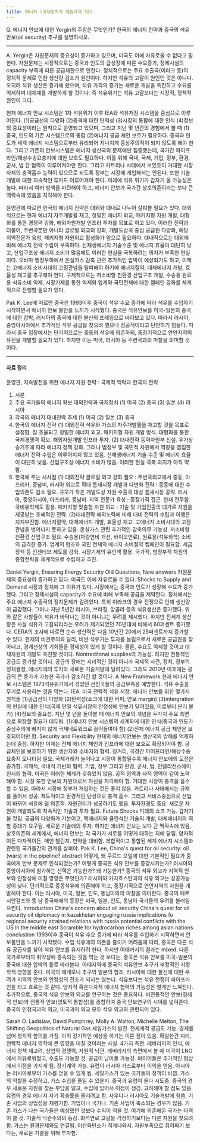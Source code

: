 ```yaml
---
title: 에너지 (국제정치학 예습과제 18)
---
```


Q. 에너지 안보에 대한 Yergin의 주장은 무엇인가? 한국의 에너지 전략과 중국의 석유안보(oil security) 추구를 설명하시오.

---

A. Yergin은 자원문제의 중요성이 증가하고 있으며, 미국도 이에 자유로울 수 없다고 말한다. 자원문제는 시장적으로는 중국과 인도의 급성장에 따른 수요증가, 정제시설의 capacity 부족에 따른 공급제한으로 인한다. 정치적으로는 주요 수출국(이라크 등)의 정치적 문제로 인한 생산량 감소가 원인이다. 하지만 석유의 고갈이 원인인 것은 아니다. 오히려 석유 생산은 증가해 왔으며, 석유 가격의 증가는 새로운 개발을 촉진하고 수요를 억제하며 대체재를 개발하게 할 것이다. 즉 석유위기는 석유 고갈보다는 시장적, 정책적 원인이 크다.

현재 에너지 안보 시스템은 1차 석유위기 이후 IEA와 석유저장 시스템을 중심으로 이루어진다. (1)공급선의 다양화 (2)충격에 대한 탄력성 (3)시장의 통합에 대한 인식 (4)정보의 중요성이라는 원칙으로 운영되고 있으며, 그리고 지난 몇 년간의 경험에서 볼 때 (1)중국, 인도의 기존 시스템으로의 통합 (2)에너지 공급 체인 보호가 필요하다. 중국과 인도가 세계 에너지 시스템으로부터 유리되어 지나치게 중상주의적이 되지 않도록 해야 한다. 그리고 기존의 안보시스템은 에너지 생산국의 문제에만 집중했는데, 국가간 파이프라인/해상수송요충지에 대한 보호도 필요하다. 이를 위해 국내, 국제, 기업, 정부, 환경, 군사, 법 간 협력이 이루어져야만 한다. 그리고 카트리나 사태에서 보았듯이 거대한 시장 자체의 충격흡수 능력이 있으므로 되도록 정부는 시장에 개입해서는 안된다. 또한 기술개발에 대한 지속적인 투자도 이루어져야 한다. 미래에 석유 위기가 갑자기 올 가능성은 높다. 따라서 여러 방책을 마련해야 하고, 에너지 안보가 국가간 상호의존이라는 보다 큰 맥락속에 있음을 지각해야 한다.

윤영관에 따르면 한국의 에너지 전략은 대외와 대내로 나누어 살펴볼 필요가 있다. 대외적으로는 현재 에너지 자주개발률 재고, 정밀한 에너지 외교, 패키지형 자원 개발, 대형화를 통한 경쟁력 강화, 해외자원개발 인프라 투자를 목표로 하고 있다. 이러한 전략과 더불어, 주변국뿐만 아니라 글로벌 외교의 강화, 개발도상국 중심 공급원 다양화, 해당 지역전문가 육성, 패키지형 자원외교 활성화가 앞으로 필요하다. 대내적으로는 대외에 비해 에너지 전략 수립이 부족하다. 신재생에너지 기술수준 및 에너지 효율이 대단히 낮고, 산업구조상 에너지 소비가 많음에도 이러한 현실을 극복하려는 의지가 부족한 현실이다. 오바마 행정부하에서 온실가스 감축 관련 추가적인 압박이 예상되기도 하고, 이제는 고에너지 소비시대의 고정관념을 탈피해야 하기에 에너지절약, 대체에너지 개발, 효율성 재고를 추구해야 한다. 구제척으로는 저소비형 친환경 산업구조 개발, 수송용 원료용 석유소비 억제, 시장기제를 통한 억제와 업계와 국민전체에 대한 켐페인 강화를 체계적으로 진행할 필요가 있다.

Pak K. Lee에 따르면 중국은 1993이후 중국이 석유 수요 증가에 따라 석유를 수입하기 시작하면서 에너지 안보 불안을 느끼기 시작했다. 중국은 석유안보를 미국-일본의 중국에 대한 압박, 러시아의 중국에 대한 불신의 프레임으로 바라보고 있다. 따라서 러시아, 중앙아시아에서 추가적인 석유 공급을 찾으려 했으나 성공적이라고 단언하기 힘들다. 따라서 중국 입장에서는 단기적으로는 중동의 석유에 의존하되, 중장기적으로 연안지역의 유전을 개발할 필요가 있다. 하지만 이는 미국, 러시아 등 주변국과의 마찰을 의미할 것이다.

---

#### 자료 정리

윤영관, 지속발전을 위한 에너지 자원 전략 : 국제적 맥락과 한국의 전략
1. 서론
2. 주요 국가들의 에너지 확보 대외전략과 국제정치
 (1) 미국
 (2) 중국
 (3) 일본
 (4) 러시아
3. 각국의 에너지 대내전략 추세
 (1) 미국
 (2) 일본
 (3) 중국
4. 한국의 에너지 전략
(1) 대외전략
석유와 가스의 자주개발률을 재고할 것을 목표로 설정함. 잘 조율되고 정밀한 에너지 외교. 패키지형 자원 개발 방식. 대형화를 통한 국제경쟁력 확보. 해외자원개발 인프라 투자.
(2) 대내전략
동력자원부 신설. 유가상승기조에 따라 에너지 정책 강화. 그러나 범정부 및 국민적 차원에서 역량을 결집한 에너지 전략 수립은 이루어지지 않고 있음. 신재생에너지 기술 수준 및 에너지 효율이 대단히 낮음. 산업구조상 에너지 소비가 많음. 이러한 현실 극복 의지가 아직 약함.
5. 한국에 주는 시사점
(1) 대외전략
글로벌 외교 강화 필요 : 주변국외교에서 중동, 아프리카, 중남미, 러시아 외교로 확대
틈새시장 개발과 다변화 전략 : 중동에 대한 수입의존도 감소 필요. 규모가 작은 개발도상 자원 수출국 대상 틈새시장 공략. 러시아, 중앙아시아, 아프리카, 중남미.
지역 전문가 육성 : 중장기적 접근. 현재 전무함. 국비유학제도 활용.
패키지형 맞춤형 자원 외교 : 기술 및 기업진출의 대가로 자원을 제공받는 호혜적인 전략.
(2)대내전략
해외노력에 비해 대네 전략의 수립과 이행은 지지부진함. 에너지절약, 대체에너지 개발, 효율성 재고. 고에너지 소비시대의 고정관념을 벗어나지 못하고 있음. 온실가스 관련 추가적인 감축의무 가능성. 저소비형 친환경 산업구조 필요. 수송용(차량연비 개선, 바이오연료), 원료용(석유화학) 소비의 급격한 증가. 업계의 협조와 국민 전체의 에너지 소비절약 켐페인이 필요함. 세금정책 등 인센티브 제도를 강화. 시장기제의 유인책 활용. 국가적, 범정부적 차원의 종합전략을 체계적으로 수립하고 추진.

Daniel Yergin, Ensuring Energy Security
Old Questions, New answers
자원문제의 중요성이 증가하고 있다. 미국도 이에 자유로울 수 없다.
Shocks to Supply and Demand
시장과 정치에 그 이유가 있다. 시장에서는 중국과 인도가 성장해 수요가 증가했다. 그리고 정제시설의 capacity가 수요에 비해 부족해 공급을 제약한다. 정치에서는 주요 에너지 수출국의 정치문제가 걸려있다. 특히 이라크의 경우 전쟁으로 인해 생산량이 급감했다. 그러나 지난 5년간 러시아, 브라질, 앙골라 등의 석유생산은 증가했다.
위와 같은 사항들이 석유가 바닥나는 것이 아니냐는 우려를 제시했다. 하지만 전세계 생산량은 사실 석유가 고갈되리라는 우려가 제기되었던 70년대에 비해서 60퍼센트 증가했다. CERA의 조사에 따르면 순수 생산력은 다음 10년간 20에서 25퍼센트까지 증가할 수 있다. 현재의 비관주의와 달리, 비싼 석유가는 투자를 늘림으로서 새로운 공급원을 찾아내고, 경계선상의 기회들을 경제성이 있게 할 것이다. 물론, 수요도 억제할 것이고 대체자원의 개발도 촉진할 것이다. Nontraditonal supplies의 가능성. 하지만 전통적인 공급도 증가할 것이다. 공급의 장애는 지리적인 것이 아니라 국제적 사건, 정치, 정부의 정채결정, 에너지에의 투자와 새로운 기술개발에 달려있다. 그래도 2010년 이후에는 공급의 큰 증가가 가능한 국가가 감소하긴 할 것이다.
A New Framework
현재 에너지 안보 시스템은 1973석유위기에서 겪었던 선진국들의 공급부족을 예방한다. 석유 수출을 무기로 사용하는 것을 막는다. IEA. 미국 전략적 석유 저장. 에너지 안보를 위한 몇가지 원칙들 (1)공급선의 다양화 (2)탄력성(쇼크에 대한 버퍼, 안보 margin) (3)intergration의 현실에 대한 인식(국제 단일 석유시장의 안정성에 안보가 달려있음, 이로부터 분리 불가) (4)정보의 중요성. 지난 몇 년을 돌아볼 때 에너지 안보의 개념을 두가지 주요 측면으로 확장할 필요가 대두됨. (1)에너지 안보 시스템의 세계화에 대한 인식(중국과 인도가 중상주의에 빠지지 않게 국제네트워크로 끌어들여야 함) (2)전체 에너지 공급 체인은 보호되어야만 함.
Security and Flexibility
현재의 에너지안보는 생산국의 방해를 억제하는데 중점. 하지만 이제는 전체 에너지 체인과 인프라에 대한 보호로 확장되어야 함. 공급체인을 보호하기 위한 생산자와 소비자의 협력. 장거리, 국경간 파이프라인/해상수송요충지 모니터링 필요. 국제거래가 늘어나고 시장이 통합될수록 에너지 안보에의 도전은 증가함. 국제적, 국내적 기반의 협력. 기업, 정부 그리고 환경, 군사, 법, 인텔리전스에이전시의 협력. 미국은 이러한 체계가 갖춰있지 않음. 공적 영역과 사적 영역이 같이 노력해야 함. 시장 또한 안보의 자원으로서 자신을 자각해야 함. 거대한 시장이 충격을 흡수할 수 있음. 따라서 시장에 정부가 개입하는 것은 좋지 않음. 카트리나 사태에서는 규제를 풀어서 성공. 제도적이고 환경적인 탄성으로 충격 흡수. 그리고 서비스중심으로 산업이 바뀌어 석유에 덜 의존적. 자원관리가 성공하기도 했음. 투자환경도 중요. 새로운 자원이 개발되도록 지속적인 기술과 투자 필요.
Future Shocks
미래의 쇼크 가능. 갑자기 올 것임. 공급의 다양화가 기본이고, 핵에너지와 클린석탄 기술의 개발, 대체에너지의 역할 증대가 요구됨. 새로운 기술에의 투자. 하지만 에너지 안보는 보다 큰 맥락속에 있음. 상호의존의 세계에서, 에너지 안보는 각 국가가 서로를 어떻게 대하는 지에 달림. 양자적이든 다자적이든. 메인 첼린지. 만약을 대비함. 복합적이고 통합된 세계 에너지 시스템과 관련된 국가들간의 관계를 살펴야.
Pak K. Lee, China's quest for oil security: oil (wars) in the pipeline?
abstract
어떻게, 왜 쿠르드 오일에 대한 기본적인 필요가 중국에게 안보 문제로 인식되었는가? 어떻게 중국은 석유 안보를 증강시키는가? 러시아와 중앙아시아에 참가하는 선택은 가능한가? 왜 가능한가? 중국의 석유 외교가 지역적 안보와 안정성에 미칠 영향은 무엇인가?
러시아와 카자흐스탄과의 석유 외교는 성공가능성이 낮다. 단기적으로 중동석유에 의존해야 하고, 중장기적으로 연안지역의 자원을 개발해야 한다. 이는 러시아, 미국, 일본, 인도, 동남아와의 마찰을 의미한다. 중국의 페르시안걸프와 동 남 중국해에의 등장은 미국, 일본, 인도, 동남아 국가들의 우려를 불러일으킨다.
Introduction
China's concern about oil security
China's quest for oil security
oil diplomacy in kazakhstan
engaging russia
implications fo regional security
strained relations with russia
potential conflicts with the US in the middle east
Scramble for hydrocarbon riches among asian nations
conclustion
1993이후 중국이 석유 수요 증가에 따라 석유를 수입하기 시작하면서 안보불안을 느끼기 시작했다. 수입 석유에의 의존을 줄이기 어려움에 따라, 중국은 다른 석유 공급자를 찾아 석유 안보를 유지하려 한다. 하지만 여태까지의 결과는 mixed. 다른 국가로부터의 취약성에 종속되는 것을 막는 것 보다는, 중국은 석유 안보를 미국-일본의 중국에 대한 압박의 틀로 바라본다. 아태지역에 중국의 석유안보 추구가 부정적인 지정학적 영향을 준다. 미국의 헤게모니 추구와 일본의 협조, 러시아에 대한 불신에 대한 우려가 지역의 안보와 안정성의 전조가 되지는 않는다. 석유보다는 석유 전쟁이 파이프라인을 타고 흐르는 것 같다. 양자적 혹은다자적 에너지 협력의 가능성은 멀게만 느껴진다. 추가적으로, 중국의 석유 안보와 외교를 연구하는 것은 중요하다. 비전통적인 안보(경제적 안보)와 전통적 안보(영토적 통합성)를 종합하여 중국 안보연구의 시야를 넓혀준다. 중국의 인접국과의 외교, 미국과의 외교 모두 석유 외교와 관련되어 있다.

Sarah O. Ladislaw, David Pumphrey, Molly A. Walton, Michelle Melton, The Shifting Geopolitics of Natural Gas
셰일가스의 발견. 전세계적 공급도 가능. 경제를 넘어 정치적 함의를 가짐. 아직 장기적인 예상을 하기는 이른 점이 있음. 확실한건 지리,전략적 에너지 역학에 큰 영향을 미칠 것이라는 사실. 4가지 측면. 레버리지의 인식, 에너지 정책 재고려, 상업적 경쟁력, 자원적 낙관.
 레버리지의 측면에서 볼 때 미국이 LNG에서 자유로워젔고, 수출도 가능할 것. 공급이 남아돌 가능성. 바이어들은 추가적인 협상에서 이점을 가지게 됨. 장기계약 가능. 유럽이 러시아 가스로부터 이익을 얻음. 아시아는 러시아로부터 가스를 얻을 수 있게 됨.
 세일가스가 있는 국가들의 정책이 바뀜. 가스의 역할을 수정하고, 가스 수입을 줄일 수 있을지. 중국과 유럽이 둘다 시도중. 중국의 경우 새로운 자원을 찾는 부담을 덜고, 수입에 있어서 이점이 생김. 고려해야 할 점도 있음. 유럽의 경우 에너지 자기 확충률을 올리려고 함. 사우디나 러시아도 기술개발에 힘씀.
 기존 사업의 상업성을 재평가함. 기업이나 국가나. 기존 사업이 축소되는 경우가 많음. 기존 가스가 나는 국가들은 예상했던 것보다 수익이 적을 것. 여기에 의존해온 국가는 타격이 클 것.
 기술적 낙관주의의 등장. 화석연료 고갈을 걱정하기보다는 다른 자원을 찾으려 함. 가스는 환경문제와도 연결됨. 이산화탄소가 적게나와서. 자원부족으로 쥐어짜기 보다는, 새로운 기술을 위해 투자함.
